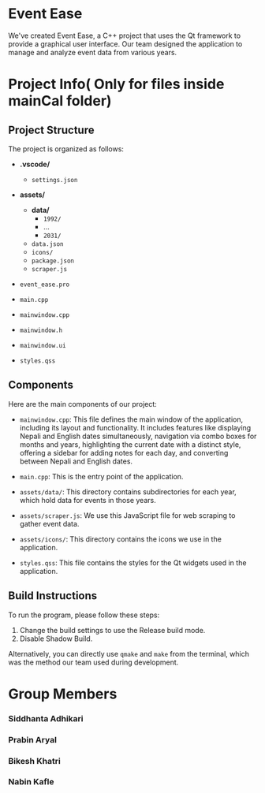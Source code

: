 # Event Ease
We've created Event Ease, a C++ project that uses the Qt framework to provide a graphical user interface. Our team designed the application to manage and analyze event data from various years.
# Project Info( Only for files inside mainCal folder)

## Project Structure

The project is organized as follows:

- **.vscode/**
  - `settings.json`
  
- **assets/**
  - **data/**
    - `1992/`
    - ...
    - `2031/`
  - `data.json`
  - `icons/`
  - `package.json`
  - `scraper.js`
  
- `event_ease.pro`
- `main.cpp`
- `mainwindow.cpp`
- `mainwindow.h`
- `mainwindow.ui`
- `styles.qss`


## Components
Here are the main components of our project:

- `mainwindow.cpp`: This file defines the main window of the application, including its layout and functionality. It includes features like displaying Nepali and English dates simultaneously, navigation via combo boxes for months and years, highlighting the current date with a distinct style, offering a sidebar for adding notes for each day, and converting between Nepali and English dates.

- `main.cpp`: This is the entry point of the application.

- `assets/data/`: This directory contains subdirectories for each year, which hold data for events in those years.

- `assets/scraper.js`: We use this JavaScript file for web scraping to gather event data.

- `assets/icons/`: This directory contains the icons we use in the application.

- `styles.qss`: This file contains the styles for the Qt widgets used in the application.

## Build Instructions

To run the program, please follow these steps:

1. Change the build settings to use the Release build mode.
2. Disable Shadow Build.

Alternatively, you can directly use `qmake` and `make` from the terminal, which was the method our team used during development.
# Group Members
### Siddhanta Adhikari
### Prabin Aryal
### Bikesh Khatri
### Nabin Kafle
